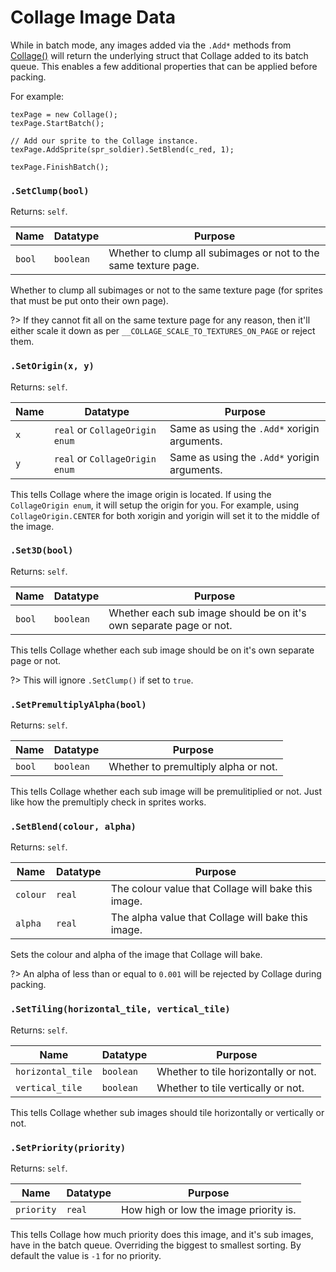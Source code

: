 # Collage Image Data

While in batch mode, any images added via the `.Add*` methods from [Collage()](collage.md) will return the underlying struct that Collage added to its batch queue. This enables a few additional properties that can be applied before packing.

For example:
```gml
texPage = new Collage();
texPage.StartBatch();

// Add our sprite to the Collage instance.
texPage.AddSprite(spr_soldier).SetBlend(c_red, 1);

texPage.FinishBatch();
```

### `.SetClump(bool)`

Returns: `self`.

|Name|Datatype|Purpose|
|---|---|---|
|`bool`|`boolean`|Whether to clump all subimages or not to the same texture page.|

Whether to clump all subimages or not to the same texture page (for sprites that must be put onto their own page).

?> If they cannot fit all on the same texture page for any reason, then it'll either scale it down as per `__COLLAGE_SCALE_TO_TEXTURES_ON_PAGE` or reject them.

### `.SetOrigin(x, y)`

Returns: `self`.

|Name|Datatype|Purpose|
|---|---|---|
|`x`|`real` or `CollageOrigin enum`|Same as using the `.Add*` xorigin arguments.|
|`y`|`real` or `CollageOrigin enum`|Same as using the `.Add*` yorigin arguments.|

This tells Collage where the image origin is located. If using the `CollageOrigin enum`, it will setup the origin for you. For example, using `CollageOrigin.CENTER` for both xorigin and yorigin will set it to the middle of the image.

### `.Set3D(bool)`

Returns: `self`.

|Name|Datatype|Purpose|
|---|---|---|
|`bool`|`boolean`|Whether each sub image should be on it's own separate page or not.|

This tells Collage whether each sub image should be on it's own separate page or not.

?> This will ignore `.SetClump()` if set to `true`.

### `.SetPremultiplyAlpha(bool)`

Returns: `self`.

|Name|Datatype|Purpose|
|---|---|---|
|`bool`|`boolean`|Whether to premultiply alpha or not.|

This tells Collage whether each sub image will be premulitiplied or not. Just like how the premultiply check in sprites works.

### `.SetBlend(colour, alpha)`

Returns: `self`.

|Name|Datatype|Purpose|
|---|---|---|
|`colour`|`real`|The colour value that Collage will bake this image.|
|`alpha`|`real`|The alpha value that Collage will bake this image.|

Sets the colour and alpha of the image that Collage will bake.

?> An alpha of less than or equal to `0.001` will be rejected by Collage during packing.

### `.SetTiling(horizontal_tile, vertical_tile)`

Returns: `self`.

|Name|Datatype|Purpose|
|---|---|---|
|`horizontal_tile`|`boolean`|Whether to tile horizontally or not.|
|`vertical_tile`|`boolean`|Whether to tile vertically or not.|

This tells Collage whether sub images should tile horizontally or vertically or not.

### `.SetPriority(priority)`

Returns: `self`.

|Name|Datatype|Purpose|
|---|---|---|
|`priority`|`real`|How high or low the image priority is.|

This tells Collage how much priority does this image, and it's sub images, have in the batch queue. Overriding the biggest to smallest sorting. By default the value is `-1` for no priority.